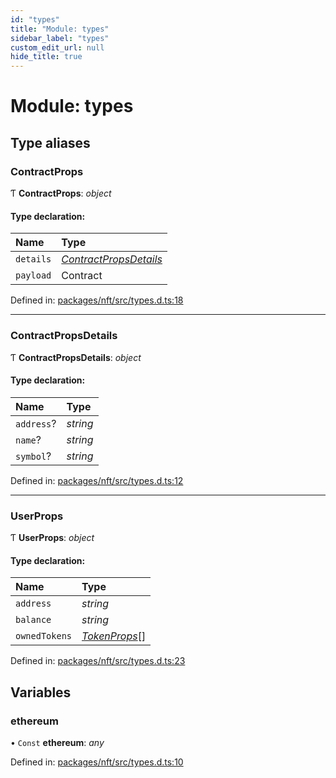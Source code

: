 ```yaml
---
id: "types"
title: "Module: types"
sidebar_label: "types"
custom_edit_url: null
hide_title: true
---
```


# Module: types

## Type aliases

### ContractProps

Ƭ **ContractProps**: *object*

#### Type declaration:

Name | Type |
:------ | :------ |
`details` | [*ContractPropsDetails*](types.md#contractpropsdetails) |
`payload` | Contract |

Defined in: [packages/nft/src/types.d.ts:18](https://github.com/xr3ngine/xr3ngine/blob/77d12cea0/packages/nft/src/types.d.ts#L18)

___

### ContractPropsDetails

Ƭ **ContractPropsDetails**: *object*

#### Type declaration:

Name | Type |
:------ | :------ |
`address`? | *string* |
`name`? | *string* |
`symbol`? | *string* |

Defined in: [packages/nft/src/types.d.ts:12](https://github.com/xr3ngine/xr3ngine/blob/77d12cea0/packages/nft/src/types.d.ts#L12)

___

### UserProps

Ƭ **UserProps**: *object*

#### Type declaration:

Name | Type |
:------ | :------ |
`address` | *string* |
`balance` | *string* |
`ownedTokens` | [*TokenProps*](components_token.md#tokenprops)[] |

Defined in: [packages/nft/src/types.d.ts:23](https://github.com/xr3ngine/xr3ngine/blob/77d12cea0/packages/nft/src/types.d.ts#L23)

## Variables

### ethereum

• `Const` **ethereum**: *any*

Defined in: [packages/nft/src/types.d.ts:10](https://github.com/xr3ngine/xr3ngine/blob/77d12cea0/packages/nft/src/types.d.ts#L10)
